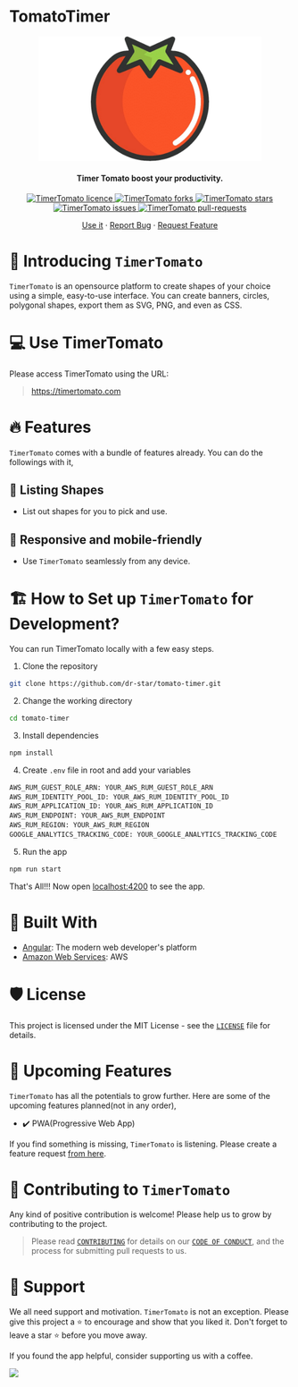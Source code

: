 # TomatoTimer


<p align="center">
    <a href="https://timertomato.com" target="_blank">
        <img src="./public/readme/tomato-logo.png" alt="logo" width="400"/>
    </a>
</p>


<h4 align="center">Timer Tomato boost your productivity.</h4>

<p align="center">
<a href="https://github.com/dr-star/tomato-timer/blob/master/LICENSE" target="blank">
<img src="https://img.shields.io/github/license/dr-star/tomato-timer?style=flat-square" alt="TimerTomato licence" />
</a>
<a href="https://github.com/dr-star/tomato-timer/fork" target="blank">
<img src="https://img.shields.io/github/forks/dr-star/tomato-timer?style=flat-square" alt="TimerTomato forks"/>
</a>
<a href="https://github.com/dr-star/tomato-timer/stargazers" target="blank">
<img src="https://img.shields.io/github/stars/dr-star/tomato-timer?style=flat-square" alt="TimerTomato stars"/>
</a>
<a href="https://github.com/dr-star/tomato-timer/issues" target="blank">
<img src="https://img.shields.io/github/issues/dr-star/tomato-timer?style=flat-square" alt="TimerTomato issues"/>
</a>
<a href="https://github.com/dr-star/tomato-timer/pulls" target="blank">
<img src="https://img.shields.io/github/issues-pr/dr-star/tomato-timer?style=flat-square" alt="TimerTomato pull-requests"/>
</a>

</p>

<p align="center">
    <a href="https://timertomato.com" target="blank">Use it</a>
    ·
    <a href="https://github.com/dr-star/tomato-timer/issues/new/choose">Report Bug</a>
    ·
    <a href="https://github.com/dr-star/tomato-timer/issues/new/choose">Request Feature</a>
</p>

# 👋 Introducing `TimerTomato`
`TimerTomato` is an opensource platform to create shapes of your choice using a simple, easy-to-use interface. You can create banners, circles, polygonal shapes, export them as SVG, PNG, and even as CSS.

# 💻 Use TimerTomato
Please access TimerTomato using the URL:

> https://timertomato.com

# 🔥 Features
`TimerTomato` comes with a bundle of features already. You can do the followings with it,

## 🔢 Listing Shapes
- List out shapes for you to pick and use.

## 📱 Responsive and mobile-friendly
- Use `TimerTomato` seamlessly from any device.

# 🏗️ How to Set up `TimerTomato` for Development?
You can run TimerTomato locally with a few easy steps.

1. Clone the repository

```bash
git clone https://github.com/dr-star/tomato-timer.git
```

2. Change the working directory

```bash
cd tomato-timer
```

3. Install dependencies

```bash
npm install
```

4. Create `.env` file in root and add your variables

```bash
AWS_RUM_GUEST_ROLE_ARN: YOUR_AWS_RUM_GUEST_ROLE_ARN
AWS_RUM_IDENTITY_POOL_ID: YOUR_AWS_RUM_IDENTITY_POOL_ID
AWS_RUM_APPLICATION_ID: YOUR_AWS_RUM_APPLICATION_ID
AWS_RUM_ENDPOINT: YOUR_AWS_RUM_ENDPOINT
AWS_RUM_REGION: YOUR_AWS_RUM_REGION
GOOGLE_ANALYTICS_TRACKING_CODE: YOUR_GOOGLE_ANALYTICS_TRACKING_CODE
```

5. Run the app

```bash
npm run start
```

That's All!!! Now open [localhost:4200](http://localhost:4200/) to see the app.

# 🍔 Built With
- [Angular](https://angular.io/): The modern web
  developer's platform
- [Amazon Web Services](https://aws.amazon.com/): AWS

# 🛡️ License
This project is licensed under the MIT License - see the [`LICENSE`](LICENSE) file for details.

# 🦄 Upcoming Features
`TimerTomato` has all the potentials to grow further. Here are some of the upcoming features planned(not in any order),

- ✔️ PWA(Progressive Web App)

If you find something is missing, `TimerTomato` is listening. Please create a feature request [from here](https://github.com/dr-star/tomato-timer/issues/new/choose).


# 🤝 Contributing to `TimerTomato`
Any kind of positive contribution is welcome! Please help us to grow by contributing to the project.

> Please read [`CONTRIBUTING`](CONTRIBUTING.md) for details on our [`CODE OF CONDUCT`](CODE_OF_CONDUCT.md), and the process for submitting pull requests to us.

# 🙏 Support

We all need support and motivation. `TimerTomato` is not an exception. Please give this project a ⭐️ to encourage and show that you liked it. Don't forget to leave a star ⭐️ before you move away.

If you found the app helpful, consider supporting us with a coffee.

<a href="https://www.buymeacoffee.com/christianc">
    <img src="https://cdn.buymeacoffee.com/buttons/v2/default-yellow.png" height="50px">
</a>
